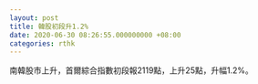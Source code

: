 ```yaml
---
layout: post
title: 韓股初段升1.2%
date: 2020-06-30 08:26:55.000000000 +08:00
categories: rthk
---
```


南韓股市上升，首爾綜合指數初段報2119點，上升25點，升幅1.2%。
